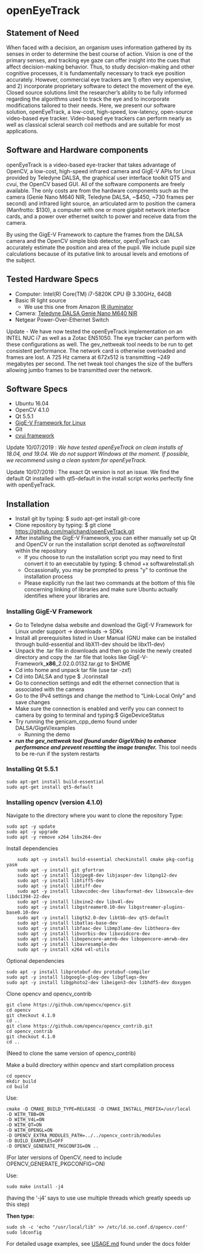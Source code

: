 # openEyeTrack

## Statement of Need
When faced with a decision, an organism uses information gathered by its senses in order to determine the best course of action. Vision is one of the primary senses, and tracking eye gaze can offer insight into the cues that affect decision-making behavior. Thus, to study decision-making and other cognitive processes, it is fundamentally necessary to track eye position accurately. However, commercial eye trackers are 1) often very expensive, and 2) incorporate proprietary software to detect the movement of the eye. Closed source solutions limit the researcher’s ability to be fully informed regarding the algorithms used to track the eye and to incorporate modifications tailored to their needs. Here, we present our software solution, openEyeTrack, a low-cost, high-speed, low-latency, open-source video-based eye tracker. Video-based eye trackers can perform nearly as well as classical scleral search coil methods and are suitable for most applications.

## Software and Hardware components
openEyeTrack is a video-based eye-tracker that takes advantage of OpenCV, a low-cost, high-speed infrared camera and GigE-V APIs for Linux provided by Teledyne DALSA, the graphical user interface toolkit QT5 and cvui, the OpenCV based GUI. All of the software components are freely available. The only costs are from the hardware components such as the camera (Genie Nano M640 NIR, Teledyne DALSA, ~$450, ~730 frames per second) and infrared light source, an articulated arm to position the camera (Manfrotto: $130), a computer with one or more gigabit network interface cards, and a power over ethernet switch to power and receive data from the camera.

By using the GigE-V Framework to capture the frames from the DALSA camera and the OpenCV simple blob detector, openEyeTrack can accurately estimate the position and area of the pupil. We include pupil size calculations because of its putative link to arousal levels and emotions of the subject.


## Tested Hardware Specs
- Computer: Intel(R) Core(TM) i7-5820K CPU @ 3.30GHz, 64GB
 - Basic IR light source
     - We use this one from Amazon [IR illuminator](https://www.amazon.com/gp/product/B07Q86153D/ref=ppx_yo_dt_b_asin_title_o05_s00?ie=UTF8&psc=1)
 - Camera: [Teledyne DALSA Genie Nano M640 NIR](https://www.teledynedalsa.com/en/products/imaging/cameras/genie-nano-1gige/)
 - Netgear Power-Over-Ethernet Switch
 
Update - We have now tested the openEyeTrack implementation on an INTEL NUC i7 as well as a Zotac EN51050. The eye tracker can perform with these configurations as well. The gev_nettweak tool needs to be run to get consistent performance. The network card is otherwise overloaded and frames are lost. A 725 Hz camera at 672x512 is transmitting ~249 megabytes per second. The net tweak tool changes the size of the buffers allowing jumbo frames to be transmitted over the network. 

## Software Specs
- Ubuntu 16.04
- OpenCV 4.1.0
- Qt 5.5.1
- [GigE-V Framework for Linux](https://www.teledynedalsa.com/en/products/imaging/vision-software/linux-gige-v-framework/)
- Git
- [cvui framework](https://github.com/Dovyski/cvui)

Update 10/07/2019 : _We have tested openEyeTrack on clean installs of 18.04, and 19.04. We do not support Windows at the moment. If possible, we recommend using a clean system for openEyeTrack._ 

Update 10/07/2019 : The exact Qt version is not an issue. We find the default Qt installed with qt5-default in the install script works perfectly fine with openEyeTrack.


## Installation

 - Install git by typing: $ sudo apt-get install git-core
 - Clone repository by typing: $ git clone https://github.com/mailchand/openEyeTrack.git
 - After installing the GigE-V Framework, you can either manually set up Qt and OpenCV or run the installation script denoted as *softwareInstall* within the repository
   - If you choose to run the installation script you may need to first convert it to an executable by typing: $ chmod +x softwareInstall.sh
   - Occassionally, you may be prompted to press "y" to continue the installation process
   - Please explicitly run the last two commands at the bottom of this file concerning linking of libraries and make sure Ubuntu actually identifies where your libraries are.

### Installing GigE-V Framework
- Go to Teledyne dalsa website and download the GigE-V Framework for Linux under support → downloads → SDKs
- Install all prerequisites listed in User Manual (GNU make can be installed through build-essential and libX11-dev should be libx11-dev)
- Unpack the .tar file in downloads and then go inside the newly created directory and copy the .tar file that looks like GigE-V-Framework_**x86**_2.02.0.0132.tar.gz to $HOME
- Cd into home and unpack tar file (use tar -zxf)
- Cd into DALSA and type $ ./corinstall
- Go to connection settings and edit the ethernet connection that is associated with the camera
- Go to the IPv4 settings and change the method to “Link-Local Only” and save changes
- Make sure the connection is enabled and verify you can connect to camera by going to terminal and typing:$ GigeDeviceStatus 
- Try running the genicam_cpp_demo found under DALSA/GigeV/examples
  - Running the demo 
- ***run the gev_nettweak tool (found under GigeV/bin) to enhance performance and prevent resetting the image transfer.***
This tool needs to be re-run if the system restarts

### Installing Qt 5.5.1
    sudo apt-get install build-essential
    sudo apt-get install qt5-default

### Installing opencv (version 4.1.0)
Navigate to the directory where you want to clone the repository
Type:

    sudo apt -y update
    sudo apt -y upgrade
    sudo apt -y remove x264 libx264-dev

Install dependencies
```
    sudo apt -y install build-essential checkinstall cmake pkg-config yasm
    sudo apt -y install git gfortran
    sudo apt -y install libjpeg8-dev libjasper-dev libpng12-dev
    sudo apt -y install libtiff5-dev
    sudo apt -y install libtiff-dev
    sudo apt -y install libavcodec-dev libavformat-dev libswscale-dev libdc1394-22-dev
    sudo apt -y install libxine2-dev libv4l-dev
    sudo apt -y install libgstreamer0.10-dev libgstreamer-plugins-base0.10-dev
    sudo apt -y install libgtk2.0-dev libtbb-dev qt5-default
    sudo apt -y install libatlas-base-dev
    sudo apt -y install libfaac-dev libmp3lame-dev libtheora-dev
    sudo apt -y install libvorbis-dev libxvidcore-dev
    sudo apt -y install libopencore-amrnb-dev libopencore-amrwb-dev
    sudo apt -y install libavresample-dev
    sudo apt -y install x264 v4l-utils
``` 
Optional dependencies

    sudo apt -y install libprotobuf-dev protobuf-compiler
    sudo apt -y install libgoogle-glog-dev libgflags-dev
    sudo apt -y install libgphoto2-dev libeigen3-dev libhdf5-dev doxygen

Clone opencv and opencv_contrib

    git clone https://github.com/opencv/opencv.git
    cd opencv
    git checkout 4.1.0
    cd ..
    git clone https://github.com/opencv/opencv_contrib.git
    cd opencv_contrib
    git checkout 4.1.0
    cd ..

 (Need to clone the same version of opencv_contrib)
 
 Make a build directory within opencv and start compilation process
 
    cd opencv
    mkdir build
    cd build
    
 Use:
 ```
 cmake -D CMAKE_BUILD_TYPE=RELEASE -D CMAKE_INSTALL_PREFIX=/usr/local 
 -D WITH_TBB=ON 
 -D WITH_V4L=ON 
 -D WITH_QT=ON 
 -D WITH_OPENGL=ON 
 -D OPENCV_EXTRA_MODULES_PATH=../../opencv_contrib/modules 
 -D BUILD_EXAMPLES=OFF 
 -D OPENCV_GENERATE_PKGCONFIG=ON ..
```
(For later versions of OpenCV, need to include OPENCV_GENERATE_PKGCONFIG=ON)

Use:  

    sudo make install -j4
(having the ‘-j4’ says to use use multiple threads which greatly speeds up this step)

**Then type:**

    sudo sh -c 'echo "/usr/local/lib" >> /etc/ld.so.conf.d/opencv.conf'
    sudo ldconfig

For detailed usage examples, see [USAGE.md](usage/USAGE.md) found under the docs folder




